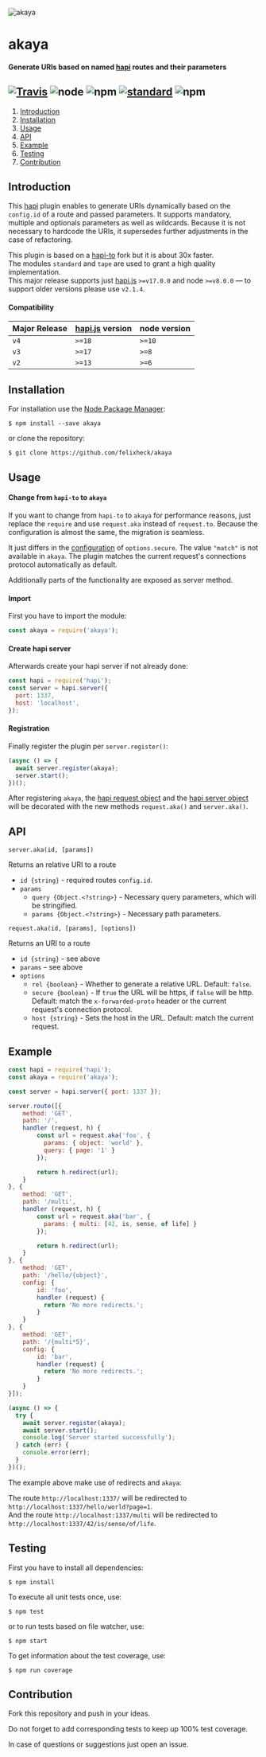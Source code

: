 ![akaya](https://raw.githubusercontent.com/felixheck/akaya/master/assets/logo.png)

# akaya
#### Generate URIs based on named [hapi](https://github.com/hapijs/hapi) routes and their parameters

[![Travis](https://img.shields.io/travis/felixheck/akaya.svg)](https://travis-ci.org/felixheck/akaya/builds/) ![node](https://img.shields.io/node/v/akaya.svg) ![npm](https://img.shields.io/npm/dt/akaya.svg) [![standard](https://img.shields.io/badge/code_style-standard-brightgreen.svg)](http://standardjs.com/) ![npm](https://img.shields.io/npm/l/akaya.svg)
---

1. [Introduction](#introduction)
2. [Installation](#installation)
3. [Usage](#usage)
4. [API](#api)
5. [Example](#example)
6. [Testing](#testing)
7. [Contribution](#contribution)

## Introduction

This [hapi](https://github.com/hapijs/hapi) plugin enables to generate URIs dynamically based on the `config.id` of a route and passed parameters. It supports mandatory, multiple and optionals parameters as well as wildcards. Because it is not necessary to hardcode the URIs, it supersedes further adjustments in the case of refactoring.

This plugin is based on a [hapi-to](https://github.com/mtharrison/hapi-to) fork but it is about 30x faster.<br/>
The modules `standard` and `tape` are used to grant a high quality implementation.<br/>
This major release supports just [hapi.js](https://github.com/hapijs/hapi) `>=v17.0.0` and node `>=v8.0.0` — to support older versions please use `v2.1.4`.

#### Compatibility
| Major Release | [hapi.js](https://github.com/hapijs/hapi) version | node version |
| --- | --- | --- |
| `v4` | `>=18` | `>=10` |
| `v3` | `>=17` | `>=8` |
| `v2` | `>=13` | `>=6` |

## Installation
For installation use the [Node Package Manager](https://github.com/npm/npm):
```
$ npm install --save akaya
```

or clone the repository:
```
$ git clone https://github.com/felixheck/akaya
```

## Usage
#### Change from `hapi-to` to `akaya`
If you want to change from `hapi-to` to `akaya` for performance reasons, just replace the `require` and use `request.aka` instead of `request.to`. Because the configuration is almost the same, the migration is seamless.

It just differs in the [configuration](#api) of `options.secure`. The value `"match"` is not available in `akaya`. The plugin matches the current request's connections protocol automatically as default.

Additionally parts of the functionality are exposed as server method.

#### Import
First you have to import the module:
``` js
const akaya = require('akaya');
```

#### Create hapi server
Afterwards create your hapi server if not already done:
``` js
const hapi = require('hapi');
const server = hapi.server({
  port: 1337,
  host: 'localhost',
});
```

#### Registration
Finally register the plugin per `server.register()`:
``` js
(async () => {
  await server.register(akaya);
  server.start();
})();
```

After registering `akaya`, the [hapi request object](hapijs.com/api#request-object) and the [hapi server object](https://hapijs.com/api#server) will be decorated with the new methods `request.aka()` and `server.aka()`.

## API
`server.aka(id, [params])`

Returns an relative URI to a route
- `id {string}` - required routes `config.id`.
- `params`
  - `query {Object.<?string>}` - Necessary query parameters, which will be stringified.
  - `params {Object.<?string>}` - Necessary path parameters.

`request.aka(id, [params], [options])`

Returns an URI to a route
- `id {string}` - see above
- `params` – see above
- `options`
  - `rel {boolean}` - Whether to generate a relative URL. Default: `false`.
  - `secure {boolean}` - If `true` the URL will be https, if `false` will be http. Default: match the `x-forwarded-proto` header or the current request's connection protocol.
  - `host {string}` - Sets the host in the URL. Default: match the current request.

## Example

```js
const hapi = require('hapi');
const akaya = require('akaya');

const server = hapi.server({ port: 1337 });

server.route([{
    method: 'GET',
    path: '/',
    handler (request, h) {
        const url = request.aka('foo', {
          params: { object: 'world' },
          query: { page: '1' }
        });

        return h.redirect(url);
    }
}, {
    method: 'GET',
    path: '/multi',
    handler (request, h) {
        const url = request.aka('bar', {
          params: { multi: [42, is, sense, of life] }
        });

        return h.redirect(url);
    }
}, {
    method: 'GET',
    path: '/hello/{object}',
    config: {
        id: 'foo',
        handler (request) {
          return 'No more redirects.';
        }
    }
}, {
    method: 'GET',
    path: '/{multi*5}',
    config: {
        id: 'bar',
        handler (request) {
          return 'No more redirects.';
        }
    }
}]);

(async () => {
  try {
    await server.register(akaya);
    await server.start();
    console.log('Server started successfully');
  } catch (err) {
    console.error(err);
  }
})();
```

The example above make use of redirects and `akaya`:

The route `http://localhost:1337/` will be redirected to `http://localhost:1337/hello/world?page=1`.<br/>
And the route `http://localhost:1337/multi` will be redirected to `http://localhost:1337/42/is/sense/of/life`.

## Testing
First you have to install all dependencies:
```
$ npm install
```

To execute all unit tests once, use:
```
$ npm test
```

or to run tests based on file watcher, use:
```
$ npm start
```

To get information about the test coverage, use:
```
$ npm run coverage
```

## Contribution
Fork this repository and push in your ideas.

Do not forget to add corresponding tests to keep up 100% test coverage.

In case of questions or suggestions just open an issue.
